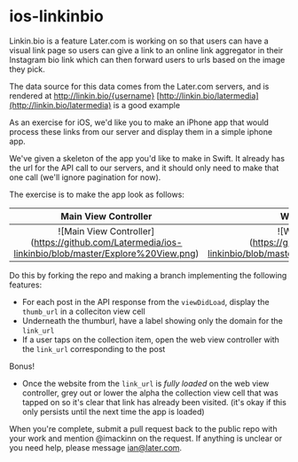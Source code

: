 # ios-linkinbio

Linkin.bio is a feature Later.com is working on so that users can have a visual link page so users can give a link to an online link aggregator in their Instagram bio link which can then forward users to urls based on the image they pick.

The data source for this data comes from the Later.com servers, and is rendered at http://linkin.bio/{username} [http://linkin.bio/latermedia](http://linkin.bio/latermedia) is a good example

As an exercise for iOS, we'd like you to make an iPhone app that would process these links from our server and display them in a simple iphone app. 

We've given a skeleton of the app you'd like to make in Swift. It already has the url for the API call to our servers, and it should only need to make that one call (we'll ignore pagination for now). 

The exercise is to make the app look as follows:

Main View Controller            |  Web View Controller
:-------------------------:|:-------------------------:
![Main View Controller] (https://github.com/Latermedia/ios-linkinbio/blob/master/Explore%20View.png)  |  ![Web View Controller] (https://github.com/Latermedia/ios-linkinbio/blob/master/In%20app%20web%20view.png)

Do this by forking the repo and making a branch implementing the following features:

- For each post in the API response from the `viewDidLoad`, display the `thumb_url` in a colleciton view cell
- Underneath the thumburl, have a label showing only the domain for the `link_url`
- If a user taps on the collection item, open the web view controller with the `link_url` corresponding to the post

Bonus!

- Once the website from the `link_url` is *fully loaded* on the web view controller, grey out or lower the alpha the collection view cell that was tapped on so it's clear that link has already been visited. (it's okay if this only persists until the next time the app is loaded)


When you're complete, submit a pull request back to the public repo with your work and mention @imackinn on the request. If anything is unclear or you need help, please message ian@later.com.

